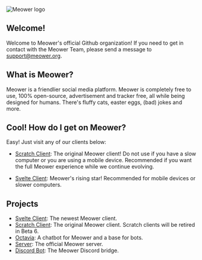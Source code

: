 ![Meower logo](https://meower.org/assets/logo.svg)
## Welcome!
Welcome to Meower's official Github organization! If you need to get in contact with the Meower Team, please send a message to support@meower.org.

## What is Meower?
Meower is a friendlier social media platform. Meower is completely free to use, 100% open-source, advertisement and tracker free, all
while being designed for humans. There's fluffy cats, easter eggs, (bad) jokes and more. 

## Cool! How do I get on Meower?
Easy! Just visit any of our clients below:
- [Scratch Client](https://app.meower.org/): The original Meower client! Do not use if you have a slow computer or you are using a mobile device. Recommended if you want the full Meower experience while we continue evolving.

- [Svelte Client](https://svelte.meower.org/): Meower's rising star! Recommended for mobile devices or slower computers.

## Projects
- [Svelte Client](https://github.com/meower-media-co/Meower-Svelte): The newest Meower client.
- [Scratch Client](https://github.com/meower-media-co/Meower-Vanilla): The original Meower client. Scratch clients will be retired in Beta 6.
- [Octavia](https://github.com/meower-media-co/Octavia): A chatbot for Meower and a base for bots.
- [Server](https://github.com/meower-media-co/Meower-Server): The official Meower server.
- [Discord Bot](https://github.com/meower-media-co/Meower-Discord-Bot): The Meower Discord bridge.
